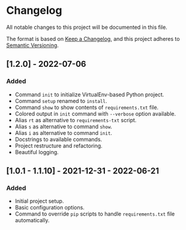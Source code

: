 # Changelog
All notable changes to this project will be documented in this file.

The format is based on [Keep a Changelog](https://keepachangelog.com/en/1.0.0/),
and this project adheres to [Semantic Versioning](https://semver.org/spec/v2.0.0.html).


## [1.2.0] - 2022-07-06
### Added
- Command `init` to initialize VirtualEnv-based Python project.
- Command `setup` renamed to `install`.
- Command `show` to show contents of `requirements.txt` file.
- Colored output in `init` command with `--verbose` option available.
- Alias `rt` as alternative to `requirements-txt` script.
- Alias `s` as alternative to command `show`.
- Alias `i` as alternative to command `init`.
- Docstrings to available commands.
- Project restructure and refactoring.
- Beautiful logging.

## [1.0.1 - 1.1.10] - 2021-12-31 - 2022-06-21
### Added
- Initial project setup.
- Basic configuration options.
- Command to override `pip` scripts to handle `requirements.txt` file automatically.
